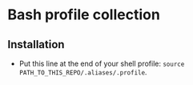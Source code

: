 # Bash profile collection

## Installation

- Put this line at the end of your shell profile: `source PATH_TO_THIS_REPO/.aliases/.profile`.
